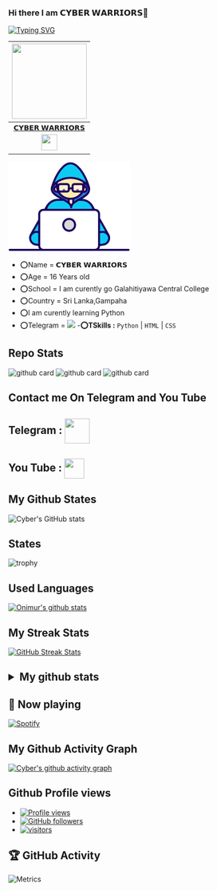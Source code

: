 ### Hi there I am 𝗖𝗬𝗕𝗘𝗥 𝗪𝗔𝗥𝗥𝗜𝗢𝗥𝗦👋

[![Typing SVG](https://readme-typing-svg.herokuapp.com/?color=%234CF727&lines=--Hi+I'm+𝗖𝗬𝗕𝗘𝗥+𝗪𝗔𝗥𝗥𝗜𝗢𝗥𝗦+;--Curently+Learning+Python+language;--A+Student+Yet+;--I+am+16+years+old+;--Want+to+be+a+Software+Engineer)](https://git.io/typing-svg)

|<a href="https://t.me/Cyber01_Warriors/"><img src="https://avatars.githubusercontent.com/u/89768855?v=4" width="150px" height="150px" /></a> |
|:---------------------------------------------------------------------------------------------------------------------------------------:|
|         **[𝗖𝗬𝗕𝗘𝗥 𝗪𝗔𝗥𝗥𝗜𝗢𝗥𝗦](https://cyber01warriors.github.io/IamCyber/)**                                                                                 |
| <a href="https://github.com/Cyber01warriors"><img src="https://cdn.iconscout.com/icon/free/png-256/github-108-438008.png" width="32px" height="32px"></a>

<img align="senter" src="https://github.com/RazorKenway/RazorKenway/raw/main/Developer.gif" style="max-width:50%;">

- ⭕Name = 𝗖𝗬𝗕𝗘𝗥 𝗪𝗔𝗥𝗥𝗜𝗢𝗥𝗦
- ⭕Age = 16 Years old
- ⭕School = I am curently go Galahitiyawa Central College
- ⭕Country = Sri Lanka,Gampaha
- ⭕I am curently learning Python
- ⭕Telegram = <a href="https://t.me/Cyber01_Warriors"><img src="https://img.shields.io/badge/𝗖𝗬𝗕𝗘𝗥 𝗪𝗔𝗥𝗥𝗜𝗢𝗥𝗦-blue.svg?logo=telegram"></a>
-<b>⭕TSkills :</b> <code>Python</code> | <code>HTML</code> | <code>CSS</code> 

## Repo Stats
![github card](https://github-readme-stats.vercel.app/api/pin/?username=Cyber01Warriors&repo=hellboybot&theme=dark)
![github card](https://github-readme-stats.vercel.app/api/pin/?username=Cyber01Warriors&repo=Whisper-Bot&theme=dark)
![github card](https://github-readme-stats.vercel.app/api/pin/?username=Cyber01Warriors&repo=cybersongbot&theme=dark)

## Contact me On Telegram and You Tube

## Telegram :  <a href="https://t.me/Cyber01_Warriors"><img align="center" src="https://cdn4.iconfinder.com/data/icons/logos-and-brands/512/335_Telegram_logo-256.png"  height="50" width="50" /></a> &nbsp;&nbsp;
## You Tube :  <a href="https://www.youtube.com/channel/UCoXIdWk9L-4LEXe4Owe75dw"><img align="center" src="https://cdn3.iconfinder.com/data/icons/2018-social-media-logotypes/1000/2018_social_media_popular_app_logo_youtube-256.png" height="40" width="40" /></a> &nbsp;&nbsp;

## My Github States

![Cyber's GitHub stats](https://github-readme-stats.vercel.app/api?username=Cyber01warriors&show_icons=true&theme=highcontrast)

## States

![trophy](https://github-profile-trophy.vercel.app/?username=Cyber01warriors&theme=juicyfresh&no-bg=true&no-frame=true&column=4&")

## Used Languages

<a href="https://github-readme-stats.vercel.app/api/top-langs/?username=Cyber01warriors">
    <img width="40%"alt="Onimur's github stats" src="https://github-readme-stats.vercel.app/api/top-langs/?username=Cyber01warriors&show_icons=true&theme=midnight-purple" />
  </a>

## My Streak Stats

[![GitHub Streak Stats](https://github-readme-streak-stats.herokuapp.com/?user=Cyber01warriors&theme=highcontrast)](https://github.com/Cyber01warriors/github-readme-streak-stats)

 <h2><details>
  <summary><b>My github stats</b></summary>
<p align="left"> <a href="https://github.com/ryo-ma/github-profile-trophy"><img src="https://github-profile-trophy.vercel.app/?username=Cyber01Warriors" alt="Cyber01Warriors" /></a> </p>
 </details></h2>

## 🎵 Now playing

[![Spotify](https://novatorem.vercel.app/api/spotify)](https://spotify.com/)

## My Github Activity Graph

[![Cyber's github activity graph](https://activity-graph.herokuapp.com/graph?username=Cyber01warriors&theme=dracula)](https://github.com/Cyber01warriors/github-readme-activity-graph)

## Github Profile views

- [![Profile views](https://gpvc.arturio.dev/Cyber01warriors)](https://github.com/Cyber01warriors)
- [![GitHub followers](https://img.shields.io/github/followers/Cyber01Warriors.svg?style=social&label=Follow&maxAge=2592000)](https://github.com/Cyber01Warriors?tab=followers)
- [![visitors](https://visitor-badge.glitch.me/badge?page_id=DarkSkull93)](https://github.com/Cyber01Warriors)

## 🏆 GitHub Activity

![Metrics](https://metrics.lecoq.io/Cyber01warriors?template=classic&repositories.forks=true&languages=1&languages.colors=github&languages.threshold=0%25&config.timezone=Asia%2FSemarang)

